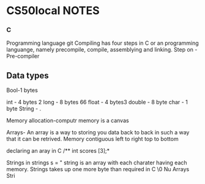 # CS50local NOTES

### C 
Programming language git
  Compiling has four steps in C or an programming languange, namely precompile, compile, assemblying and linking.
  Step on
    - Pre-compiler



## Data types

Bool-1 bytes

int - 4 bytes 2
long - 8 bytes 66
float - 4 bytes3
double - 8 byte
char - 1 byte
String - .

Memory allocation-computr memory is a canvas

Arrays- An array is a way to storing you data back to back in such a way that it can be retrived. Memory contiguous left to right top to bottom

declaring an aray in C
    /** int scores [3];*

Strings in
strings s = " string is an array with each charater having each memory.
Strings takes up one more byte than required in C \0 Nu
Arrays
Stri
